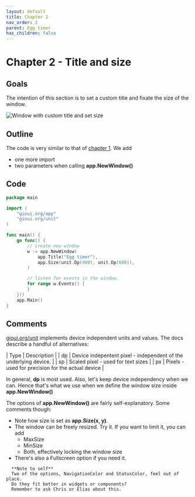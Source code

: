 ```yaml
---
layout: default
title: Chapter 2 
nav_order: 2
parent: Egg timer
has_children: false 
---
```


# Chapter 2 - Title and size

## Goals
The intention of this section is to set a custom title and fixate the size of the window.

![Window with custom title and set size](02_title_and_size.png)

## Outline

The code is very similar to that of [chapter 1](01_empty_window). We add
 - one more import 
 - two parameters when calling **app.NewWindow()**

## Code

```go
package main

import (
	"gioui.org/app"
	"gioui.org/unit"
)

func main() {
	go func() {
		// create new window
		w := app.NewWindow(
			app.Title("Egg timer"),
			app.Size(unit.Dp(400), unit.Dp(600)),
		)

		// listen for events in the window.
		for range w.Events() {
		}
	}()
	app.Main()
}

```

## Comments

[gioui.org/unit](https://pkg.go.dev/gioui.org/unit) implements device independent units and values. The docs describe a handful of alternatives:

| Type | Description |
| dp | Device indepentent pixel - independent of the underlying device. |
| sp | Scaled pixel - used for text sizes |
| px | Pixels - used for precision for the actual device |
 
In general, **dp** is most used. Also, let's keep device independency when we can. Hence that's what we use when we define the window size inside **app.NewWindow()**

The options of **app.NewWindow()** are fairly self-explanatory. Some comments though:

 - Note how size is set as **app.Size(x, y)**.
 - The window can be freely resized. Try it. If you want to limit it, you can add
   - MaxSize
   - MinSize
   - Both, effectively locking the window size 
 - There's also a Fullscreen option if you need it.

 ``` 
   **Note to self** 
   Two of the options, NavigationColor and StatusColor, feel out of place. 
   Do they fit better in widgets or components? 
   Remember to ask Chris or Elias about this.
```
